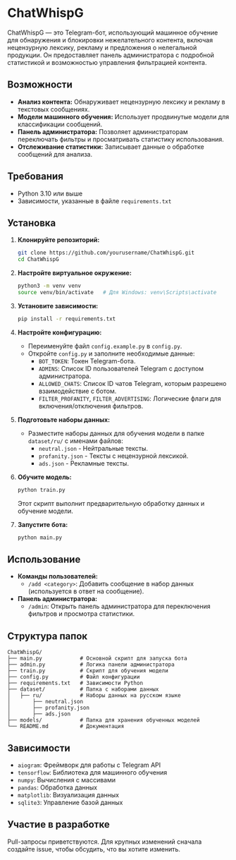 # ChatWhispG

ChatWhispG — это Telegram-бот, использующий машинное обучение для обнаружения и блокировки нежелательного контента, включая нецензурную лексику, рекламу и предложения о нелегальной продукции. Он предоставляет панель администратора с подробной статистикой и возможностью управления фильтрацией контента.

## Возможности
- **Анализ контента:** Обнаруживает нецензурную лексику и рекламу в текстовых сообщениях.
- **Модели машинного обучения:** Использует продвинутые модели для классификации сообщений.
- **Панель администратора:** Позволяет администраторам переключать фильтры и просматривать статистику использования.
- **Отслеживание статистики:** Записывает данные о обработке сообщений для анализа.

## Требования
- Python 3.10 или выше
- Зависимости, указанные в файле `requirements.txt`

## Установка

1. **Клонируйте репозиторий:**
   ```bash
   git clone https://github.com/yourusername/ChatWhispG.git
   cd ChatWhispG
   ```

2. **Настройте виртуальное окружение:**
   ```bash
   python3 -m venv venv
   source venv/bin/activate   # Для Windows: venv\Scripts\activate
   ```

3. **Установите зависимости:**
   ```bash
   pip install -r requirements.txt
   ```

4. **Настройте конфигурацию:**
   - Переименуйте файл `config.example.py` в `config.py`.
   - Откройте `config.py` и заполните необходимые данные:
     - `BOT_TOKEN`: Токен Telegram-бота.
     - `ADMINS`: Список ID пользователей Telegram с доступом администратора.
     - `ALLOWED_CHATS`: Список ID чатов Telegram, которым разрешено взаимодействие с ботом.
     - `FILTER_PROFANITY`, `FILTER_ADVERTISING`: Логические флаги для включения/отключения фильтров.

5. **Подготовьте наборы данных:**
   - Разместите наборы данных для обучения модели в папке `dataset/ru/` с именами файлов:
     - `neutral.json` - Нейтральные тексты.
     - `profanity.json` - Тексты с нецензурной лексикой.
     - `ads.json` - Рекламные тексты.

6. **Обучите модель:**
   ```bash
   python train.py
   ```
   Этот скрипт выполнит предварительную обработку данных и обучение модели.

7. **Запустите бота:**
   ```bash
   python main.py
   ```

## Использование

- **Команды пользователей:**
  - `/add <category>`: Добавить сообщение в набор данных (используется в ответ на сообщение).
- **Панель администратора:**
  - `/admin`: Открыть панель администратора для переключения фильтров и просмотра статистики.

## Структура папок
```
ChatWhispG/
├── main.py            # Основной скрипт для запуска бота
├── admin.py           # Логика панели администратора
├── train.py           # Скрипт для обучения модели
├── config.py          # Файл конфигурации
├── requirements.txt   # Зависимости Python
├── dataset/           # Папка с наборами данных
│   ├── ru/            # Наборы данных на русском языке
│       ├── neutral.json
│       ├── profanity.json
│       ├── ads.json
├── models/            # Папка для хранения обученных моделей
└── README.md          # Документация
```

## Зависимости
- `aiogram`: Фреймворк для работы с Telegram API
- `tensorflow`: Библиотека для машинного обучения
- `numpy`: Вычисления с массивами
- `pandas`: Обработка данных
- `matplotlib`: Визуализация данных
- `sqlite3`: Управление базой данных

## Участие в разработке
Pull-запросы приветствуются. Для крупных изменений сначала создайте issue, чтобы обсудить, что вы хотите изменить.
